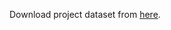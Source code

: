 Download project dataset from [here](https://drive.google.com/open?id=0B7_gL6c-BK-8VUlWd1pnWjZISm8).